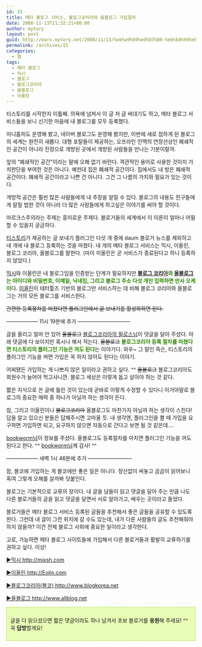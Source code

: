 ```yaml
---
id: 15
title: 메타 블로그 서비스, 블로그코리아와 올블로그 가입절차
date: 2008-11-13T11:32:21+00:00
author: mytory
layout: post
guid: http://marx.mytory.net/2008/11/13/%eb%a9%94%ed%83%80-%eb%b8%94%eb%a1%9c%ea%b7%b8-%ec%84%9c%eb%b9%84%ec%8a%a4-%eb%b8%94%eb%a1%9c%ea%b7%b8%ec%bd%94%eb%a6%ac%ec%95%84%ec%99%80-%ec%98%ac%eb%b8%94%eb%a1%9c%ea%b7%b8-%ea%b0%80%ec%9e%85/
permalink: /archives/15
categories:
  - 웹
tags:
  - 메타 블로그
  - 믹시
  - 블로그
  - 블로그코리아
  - 올블로그
  - 이올린
---
```

티스토리를 시작한지 이틀째. 의욕에 넘쳐서 이 글 저 글 써대기도 하고, 메타 블로그 서비스들을 보니 신기한 마음에 내 블로그를 모두 등록했다.

미니홈피도 운영해 봤고, 네이버 블로그도 운영해 봤지만, 이번에 새로 접하게 된 블로그의 세계는 완전히 새롭다. 대형 포탈들이 제공하는, 오프라인 인맥의 연장선상인 폐쇄적인 공간이 아니라 진정으로 개방된 곳에서 개방된 사람들을 만나는 기분이랄까.

앞의 “폐쇄적인 공간”이라는 말에 오해 없기 바란다. 객관적인 용어로 사용한 것이지 가치판단을 부여한 것은 아니다. 예컨대 집은 폐쇄적 공간이다. 집에서도 내 방은 폐쇄적 공간이다. 폐쇄적 공간이라고 나쁜 건 아니다. 그건 그 나름의 가치와 필요가 있는 것이다.

개방적 공간은 훨씬 많은 사람들에게 내 주장을 알릴 수 있다. 블로그의 내용도 친구들에게 알릴 법한 것이 아니라 더 많은 사람들에게 하고싶은 이야기를 써야 할 것이다.

마르크스주의라는 주제는 흥미로운 주제다. 블로거들의 세계에서 이 이론이 얼마나 어필할 수 있을지 궁금하다.

<a href="http://tistory.com" target="_blank" title="[http://tistory.com]로 이동합니다.">티스토리</a>가 제공하는 글 보내기 플러그인 다섯 개 중에 daum 블로거 뉴스를 제외하고 네 개에 내 블로그 등록하는 것을 마쳤다. 네 개의 메타 블로그 서비스는 믹시, 이올린, 블로그 코리아, 올블로그를 말한다. (마이 이올린은 곧 서비스가 종료된다고 하니 등록하지 않았다.)

<a href="http://mixsh.com" target="_blank" title="[http://mixsh.com]로 이동합니다.">믹시</a>와 이올린은 내 블로그임을 인증받는 단계가 필요하지만 <span class="Apple-style-span" style="color: rgb(43, 132, 0);"><span class="Apple-style-span" style="font-weight: bold;"><a href="http://www.blogkorea.net/" target="_blank" title="[http://www.blogkorea.net/]로 이동합니다.">블로그 코리아</a>와 <a href="http://www.allblog.net/" target="_blank" title="[http://www.allblog.net/]로 이동합니다.">올블로그</a>는 아이디와 비밀번호, 이메일, 닉네임, 그리고 블로그 주소 다섯 개만 입력하면 만사 오케이</span></span>다. <a href="http://eolin.com" target="_blank" title="[http://eolin.com]로 이동합니다.">이올린</a>이 테터툴즈 기반의 블로그만 서비스하는 데 비해 블로그 코리아와 올블로그는 거의 모든 블로그를 서비스한다.

<span class="Apple-style-span" style="text-decoration: line-through;">간편한 등록절차를 마쳤다면 플러그인에서 글 보내기를 활성화하면 된다.</span>

&#8212;&#8212;&#8212;&#8212;&#8212;&#8212; 11시 19분에 추가 &#8212;&#8212;&#8212;&#8212;&#8212;&#8212;&#8212;&#8212;&#8212;&#8212;

글을 올리고 얼마 안 있어 <span class="Apple-style-span" style="text-decoration: line-through;">올블로그</span> <a href="http://philomedia.tistory.com/" target="_blank" title="[http://philomedia.tistory.com/]로 이동합니다.">블로그코리아의 필로스님</a>이 댓글을 달아 주셨다. 아래 댓글에 다 보이지만 혹시나 해서 적는다. <span class="Apple-style-span" style="text-decoration: line-through;">올블로그</span> <span class="Apple-style-span" style="color: rgb(43, 132, 0);"><span class="Apple-style-span" style="font-weight: bold;">블로그코리아 등록 절차를 마쳤다면 티스토리의 플러그인 기능은 꺼도 된다</span></span>는 이야기다. 와우~ 그 말인 즉슨, 티스토리의 플러그인 기능을 켜면 가입은 꼭 하지 않아도 된다는 이야기.

어찌됐든 가입하는 게 나쁘지 않은 일이라고 권하고 싶다. ^^ <span class="Apple-style-span" style="text-decoration: line-through;">올블로그</span> 블로그코리아도 회원수가 늘어야 먹고사니깐. 블로그 세상은 이렇게 돕고 살아야 하는 것 같다.

짧은 지식으로 쓴 글에 틀린 것이 있는데 곧바로 이렇게 수정할 수 있다니 이거야말로 블로그의 중요한 매력 중 하나가 아닐까 하는 생각이 든다.

참, 그리고 이올린이나 <span class="Apple-style-span" style="text-decoration: line-through;">블로그코리아</span> 올블로그도 마찬가지 아닐까 하는 생각이 스친다! 답을 알고 있으신 분들은 답해주시면 고마울 듯. 내 생각엔, 플러그인을 켤 때 가입을 요구하면 가입하면 되고, 요구하지 않으면 자동으로 간다고 보면 될 것 같은데….

<a href="http://bookworm.pe.kr/" target="_blank" title="[http://bookworm.pe.kr/]로 이동합니다.">bookworm님</a>이 정보를 주셨다. 올블로그도 등록절차를 마치면 플러그인 기능을 꺼도 된다고 한다. ^^ <a href="http://bookworm.pe.kr/" target="_blank" title="[http://bookworm.pe.kr/]로 이동합니다.">bookworm님</a>께 감사! ^^

&#8212;&#8212;&#8212;&#8212;&#8212;&#8212; 새벽 1시 46분에 추가 &#8212;&#8212;&#8212;&#8212;&#8212;&#8212;&#8212;&#8212;-

참, 블코에 가입하는 게 블코에만 좋은 일은 아니다. 정신없이 써놓고 곰곰이 읽어보니 혹여 그렇게 오해를 살까봐 덧붙인다.

블로그는 기본적으로 교류의 장이다. 내 글을 남들이 읽고 댓글을 달아 주는 만큼 나도 다른 블로거들의 글을 읽고 댓글을 달면서 서로 알아가고, 배우는 곳이라고 들었다.

블로거들은 메타 블로그 서비스 등록된 글들을 추천해서 좋은 글들을 공유할 수 있도록 한다. 그런데 내 글이 그런 위치에 갈 수도 있는데, 내가 다른 사람들의 글도 추천해줘야 하지 않을까? 이건 전체 블로그 사회에 중요한 일이라고 생각한다.

고로, 가능하면 메타 블로그 사이트들에 가입해서 다른 블로거들과 활발히 교류하기를 권하고 싶다. 이상!

<a href="http://mixsh.com" target="_blank" title="[http://mixsh.com]로 이동합니다.">▶믹시 http://mixsh.com</a>
  
<a href="http://Eolin.com" target="_blank" title="[http://Eolin.com]로 이동합니다.">▶이올린 http://Eolin.com</a>
  
<a href="http://www.blogkorea.net" target="_blank" title="[http://www.blogkorea.net]로 이동합니다.">▶블로그코리아(블코) http://www.blogkorea.net</a>
  
<a href="http://www.allblog.net" target="_blank" title="[http://www.allblog.net]로 이동합니다.">▶올블로그 http://www.allblog.net</a></p> 

<div>
  <div class="txc-textbox" style="border-top-style: dashed; border-right-style: dashed; border-bottom-style: dashed; border-left-style: dashed; border-top-width: 1px; border-right-width: 1px; border-bottom-width: 1px; border-left-width: 1px; border-top-color: rgb(159, 211, 49); border-right-color: rgb(159, 211, 49); border-bottom-color: rgb(159, 211, 49); border-left-color: rgb(159, 211, 49); background-color: rgb(231, 253, 181); padding-top: 10px; padding-right: 10px; padding-bottom: 10px; padding-left: 10px; ">
    <p>
      글을 다 읽으셨으면 짧은 댓글이라도 하나 남겨서 초보 블로거를 <span class="Apple-style-span" style="font-weight: bold;">응원</span>해 주세요! ^^ 꼭 <span class="Apple-style-span" style="font-weight: bold;">답방</span>할게요! 
    </p>
  </div>
</div>